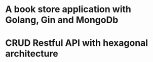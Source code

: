 # A book store application with Golang, Gin and MongoDb
# CRUD Restful API with hexagonal architecture

